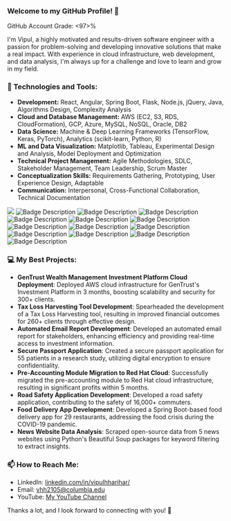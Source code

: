 ### Welcome to my GitHub Profile! 👋 

GitHub Account Grade: <97>%

I'm Vipul, a highly motivated and results-driven software engineer with a passion for problem-solving and developing innovative solutions that make a real impact. With experience in cloud infrastructure, web development, and data analysis, I'm always up for a challenge and love to learn and grow in my field.

### 🔧 Technologies and Tools:

- **Development:** React, Angular, Spring Boot, Flask, Node.js, jQuery, Java, Algorithms Design, Complexity Analysis
- **Cloud and Database Management:** AWS (EC2, S3, RDS, CloudFormation), GCP, Azure, MySQL, NoSQL, Oracle, DB2
- **Data Science:** Machine & Deep Learning Frameworks (TensorFlow, Keras, PyTorch), Analytics (scikit-learn, Python, R)
- **ML and Data Visualization:** Matplotlib, Tableau, Experimental Design and Analysis, Model Deployment and Optimization
- **Technical Project Management:** Agile Methodologies, SDLC, Stakeholder Management, Team Leadership, Scrum Master
- **Conceptualization Skills:** Requirements Gathering, Prototyping, User Experience Design, Adaptable
- **Communication:** Interpersonal, Cross-Functional Collaboration, Technical Documentation


![](https://images.credly.com/size/110x110/images/be8fcaeb-c769-4858-b567-ffaaa73ce8cf/image.png)
![Badge Description](https://images.credly.com/size/110x110/images/bc08972c-3c7d-4b99-82a0-c94bcca36674/Badges_v8-07_Practitioner.png)
![Badge Description](https://images.credly.com/size/110x110/images/d41de2b7-cbc2-47ec-bcf1-ebecbe83872f/GCC_badge_DA_1000x1000.png)
![Badge Description](https://images.credly.com/size/110x110/images/73ac7b07-679c-4c0e-94d9-8b9dc11efe59/Applied_Data_Science_with_Python.png)
![Badge Description](https://images.credly.com/size/110x110/images/5ca7b236-6105-4154-ba22-c8ae12ec1d8c/Data_Sci_Found_Level_1_-_CC_-_2019.png)
![Badge Description](https://images.credly.com/size/110x110/images/59de400a-fb3a-4cf2-b663-c37e2de002e4/Pred_Analy_Modeler_-_Exporer_2018_-_2020.png)
![Badge Description](https://images.credly.com/size/110x110/images/3444570f-70f9-4c43-92a6-dcc32994a6a7/BI_Intel_Analy_Mast_Award_Stu_2018.png)
![Badge Description](https://images.credly.com/size/110x110/images/ba34cb1c-4344-43f5-9685-55e2e901c0f0/Data_Analysis_using_Python.png)
![Badge Description](https://images.credly.com/size/110x110/images/dfd6eb51-4caa-4ffe-b107-85ece064370c/Data_Science_Methodologies.png)
![Badge Description](https://images.credly.com/size/110x110/images/16d5a420-770b-4699-97ec-46708e3680c5/Big_Data_Found_Level_1_-_CC_-_2019.png)
![Badge Description](https://images.credly.com/size/110x110/images/34048b18-33e7-4467-9f46-987b5b0f2a82/BI_Intel_Analy_Expl_Award_Stu_2018.png)
![Badge Description](https://images.credly.com/size/110x110/images/ed2f41d5-f645-4c11-a492-26c27912e911/Big_Data_Eng_-_Exporer_2018_-_2020.png)
![Badge Description](https://images.credly.com/size/110x110/images/087eaefb-61a2-426b-ae74-74efca195667/Data_Visualization_Using_Python.png)
![Badge Description](https://images.credly.com/size/110x110/images/b4e6cd62-b23f-4166-88a4-37f7f636efc4/Big_Data_Found_Level_2_-_CC_v2.png)



### 💻 My Best Projects:

- **GenTrust Wealth Management Investment Platform Cloud Deployment**: Deployed AWS cloud infrastructure for GenTrust's Investment Platform in 3 months, boosting scalability and security for 300+ clients.
- **Tax Loss Harvesting Tool Development**: Spearheaded the development of a Tax Loss Harvesting tool, resulting in improved financial outcomes for 260+ clients through effective design.
- **Automated Email Report Development**: Developed an automated email report for stakeholders, enhancing efficiency and providing real-time access to investment information.
- **Secure Passport Application**: Created a secure passport application for 55 patients in a research study, utilizing digital encryption to ensure confidentiality.
- **Pre-Accounting Module Migration to Red Hat Cloud**: Successfully migrated the pre-accounting module to Red Hat cloud infrastructure, resulting in significant profits within 5 months.
- **Road Safety Application Development**: Developed a road safety application, contributing to the safety of 16,000+ commuters.
- **Food Delivery App Development**: Developed a Spring Boot-based food delivery app for 29 restaurants, addressing the food crisis during the COVID-19 pandemic.
- **News Website Data Analysis**: Scraped open-source data from 5 news websites using Python's Beautiful Soup packages for keyword filtering to extract insights.

### 📫 How to Reach Me:

- LinkedIn: [linkedin.com/in/vipulhharihar/](https://www.linkedin.com/in/vipulhharihar/)
- Email: vhh2105@columbia.edu
- YouTube: [My YouTube Channel](https://www.youtube.com/channel/UCYqM-AlwKVrfotOYmoGgdPQ)

Thanks a lot, and I look forward to connecting with you! 🚀
